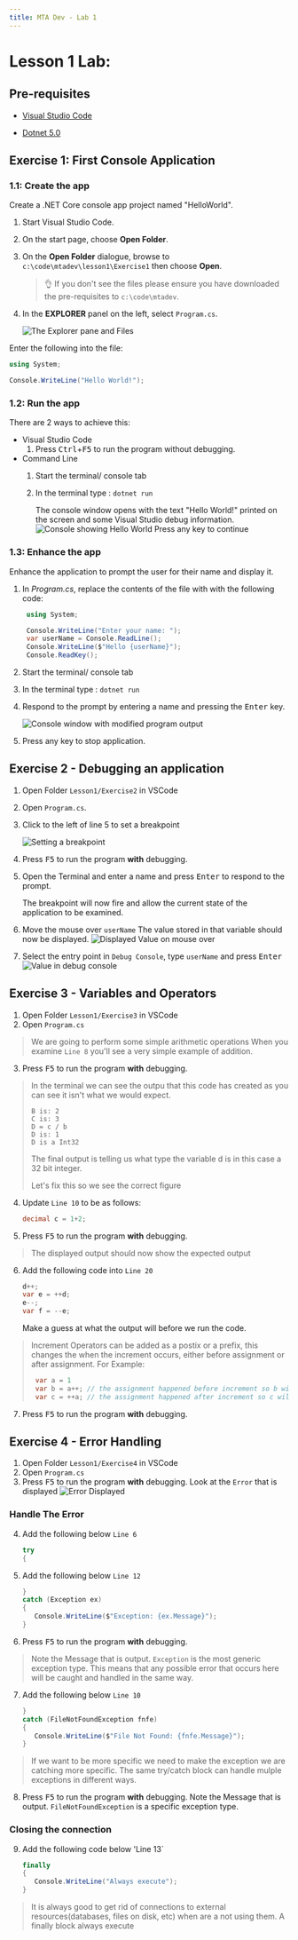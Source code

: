 ```yaml
---
title: MTA Dev - Lab 1
---
```


# Lesson 1 Lab:

## Pre-requisites

- [Visual Studio Code](https://aka.ms/win32-x64-user-stable)

- [Dotnet 5.0](https://download.visualstudio.microsoft.com/download/pr/fc1e9923-c4ea-41eb-bddb-165b684fdd4d/cdc2508795eef111e2feb35625e2e460/dotnet-sdk-5.0.100-rc.1.20452.10-win-x64.exe)

## Exercise 1: First Console Application
### 1.1: Create the app

Create a .NET Core console app project named "HelloWorld".

1. Start Visual Studio Code.

1. On the start page, choose **Open Folder**.

1. On the **Open Folder** dialogue, browse to `c:\code\mtadev\lesson1\Exercise1` then choose **Open**.

   > :ok_hand:
   > If you don't see the files please ensure you have downloaded the pre-requisites to `c:\code\mtadev`.

1. In the **EXPLORER** panel on the left, select `Program.cs`.

   ![The Explorer pane and Files](./media/e1-explorer-pane.png)

Enter the following into the file:

```csharp
using System;

Console.WriteLine("Hello World!");
```

### 1.2: Run the app
There are 2 ways to achieve this:

- Visual Studio Code
    1. Press <kbd>Ctrl</kbd>+<kbd>F5</kbd> to run the program without debugging.
- Command Line
    1. Start the terminal/ console tab
    1. In the terminal type : `dotnet run`
    
        The console window opens with the text "Hello World!" printed on the screen and some Visual Studio debug information.
        ![Console showing Hello World Press any key to continue](./media/e1-hello-world-console.png)

### 1.3: Enhance the app

Enhance the application to prompt the user for their name and display it.

1. In *Program.cs*, replace the contents of the file with with the following code:

   ``` csharp
    using System;
   
    Console.WriteLine("Enter your name: ");
    var userName = Console.ReadLine();
    Console.WriteLine($"Hello {userName}");
    Console.ReadKey();
   ```

   

1. Start the terminal/ console tab
1. In the terminal type : `dotnet run`

1. Respond to the prompt by entering a name and pressing the <kbd>Enter</kbd> key.

   ![Console window with modified program output](./media/e1-hello-world-console-update.png)

1. Press any key to stop application.

## Exercise 2 - Debugging an application
1. Open Folder `Lesson1/Exercise2` in VSCode
1. Open `Program.cs`.
1. Click to the left of line 5 to set a breakpoint

   ![Setting a breakpoint](./media/e2-setting-breakpoint.png)

1. Press <kbd>F5</kbd> to run the program **with** debugging.

1. Open the Terminal and enter a name and press <kbd>Enter</kbd> to respond to the prompt.
   
   The breakpoint will now fire and allow the current state of the application to be examined.

1. Move the mouse over `userName`
   The value stored in that variable should now be displayed. 
   ![Displayed Value on mouse over](./media/e2-debug.png)

1. Select the entry point in `Debug Console`, 
   type `userName` and press <kbd>Enter</kbd>
   ![Value in debug console](./media/e2-console-debug-tab.png)

## Exercise 3 - Variables and Operators
1. Open Folder `Lesson1/Exercise3` in VSCode
1. Open `Program.cs`
> We are going to perform some simple arithmetic operations
> When you examine `Line 8` you'll see a very simple example of addition.
3. Press <kbd>F5</kbd> to run the program **with** debugging.
> In the terminal we can see the outpu that this code has created as you can see it isn't what we would expect.
> ``` 
> B is: 2
> C is: 3
> D = c / b
> D is: 1
> D is a Int32
> ```
> 
> The final output is telling us what type the variable d is in this case a 32 bit integer.
>
> Let's fix this so we see the correct figure 
4. Update `Line 10` to be as follows:
   ``` csharp
   decimal c = 1+2;
   ```
5. Press <kbd>F5</kbd> to run the program **with** debugging.
> The displayed output should now show the expected output

6. Add the following code into `Line 20`

   ``` csharp
   d++;
   var e = ++d;
   e--;
   var f = --e;
   ```
   Make a guess at what the output will before we run the code.
> Increment Operators can be added as a postix or a prefix, this changes the when the increment occurs, either before assignment or after assignment. For Example:
> ``` csharp
>  var a = 1
>  var b = a++; // the assignment happened before increment so b will be 1;
>  var c = ++a; // the assignment happened after increment so c will be 3;
> ```
7. Press <kbd>F5</kbd> to run the program **with** debugging.

## Exercise 4 - Error Handling

1. Open Folder `Lesson1/Exercise4` in VSCode
1. Open `Program.cs`
1. Press <kbd>F5</kbd> to run the program **with** debugging.
   Look at the `Error` that is displayed
   ![Error Displayed](./media/e3-error.png)
### Handle The Error
4. Add the following below `Line 6`
   ``` csharp
   try 
   {
   ```
1. Add the following below `Line 12`
   ``` csharp
   } 
   catch (Exception ex)
   {
      Console.WriteLine($"Exception: {ex.Message}");
   }
   ```
1. Press <kbd>F5</kbd> to run the program **with** debugging.
> Note the Message that is output. `Exception` is the most generic exception type.
> This means that any possible error that occurs here will be caught and handled in the same way.
7. Add the following below `Line 10`
   ``` csharp
   } 
   catch (FileNotFoundException fnfe)
   {
      Console.WriteLine($"File Not Found: {fnfe.Message}");
   }
   ```
> If we want to be more specific we need to make the exception we are catching more specific. The same try/catch block can handle mulple exceptions in different ways.
8. Press <kbd>F5</kbd> to run the program **with** debugging.
   Note the Message that is output. `FileNotFoundException` is a specific exception type.
### Closing the connection
9. Add the following code below 'Line 13`
   ``` csharp
   finally
   {
      Console.WriteLine("Always execute");
   }
   ```
> It is always good to get rid of connections to external resources(databases, files on disk, etc) when are a not using them. A finally block always execute
